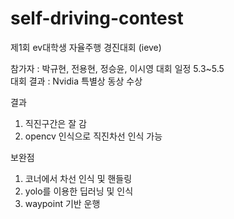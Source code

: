 # self-driving-contest
제1회 ev대학생 자율주행 경진대회 (ieve)

참가자 : 박규현, 전용현, 정승윤, 이시영
대회 일정 5.3~5.5<br>
대회 결과 : Nvidia 특별상 동상 수상

결과
1. 직진구간은 잘 감
2. opencv 인식으로 직진차선 인식 가능


보완점
1. 코너에서 차선 인식 및 핸들링
2. yolo를 이용한 딥러닝 및 인식
3. waypoint 기반 운행
